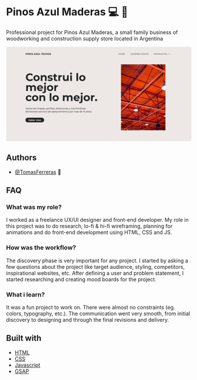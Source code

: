 # Pinos Azul Maderas :computer: :wrench:

Professional project for Pinos Azul Maderas, a small family business of woodworking and construction supply store located in Argentina

![CHEESE!](images/HOME.png)

## Authors

- [@TomasFerreras](https://github.com/TomasFerreras) :metal:

## FAQ

### What was my role?

I worked as a freelance UX/UI designer and front-end developer. My role in this project was to do research, lo-fi & hi-fi wireframing, planning for animations and do front-end development using HTML, CSS and JS.

### How was the workflow?

The discovery phase is very important for any project. I started by asking a few questions about the project like target audience, styling, competitors, inspirational websites, etc. After defining a user and problem statement, I started researching and creating mood boards for the project.

### What i learn?

It was a fun project to work on. There were almost no constraints (eg. colors, typography, etc.). The communication went very smooth, from initial discovery to designing and through the final revisions and delivery.

## Built with

- [HTML](https://developer.mozilla.org/en-US/docs/Web/HTML)
- [CSS](https://developer.mozilla.org/en-US/docs/Web/CSS)
- [Javascript](https://www.javascript.com/)
- [GSAP](https://greensock.com/gsap/)
